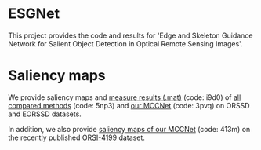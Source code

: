 # ESGNet
This project provides the code and results for 'Edge and Skeleton Guidance Network for Salient
Object Detection in Optical Remote Sensing Images'.
# Saliency maps
   We provide saliency maps and [measure results (.mat)](https://pan.baidu.com/s/1l4GPBcPYCO9atbgDwbkfUw) (code: i9d0) of [all compared methods](https://pan.baidu.com/s/1TP6An1VWygGUy4uvojL0bg) (code: 5np3) and [our MCCNet](https://pan.baidu.com/s/10JIKL2Q48RvBGeT2pmPfDA) (code: 3pvq) on ORSSD and EORSSD datasets.
   
   In addition, we also provide [saliency maps of our MCCNet](https://pan.baidu.com/s/1dz-GeELIqMdzKlPvzETixA) (code: 413m) on the recently published [ORSI-4199](https://github.com/wchao1213/ORSI-SOD) dataset.
   
